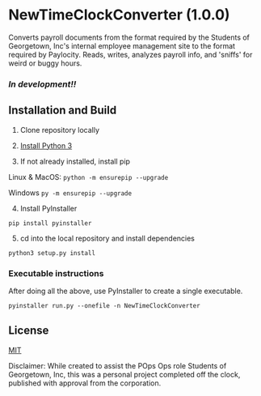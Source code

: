 # NewTimeClockConverter (1.0.0)

Converts payroll documents from the format required by the Students of Georgetown, Inc's internal employee management site to the format required by Paylocity. Reads, writes, analyzes payroll info, and 'sniffs' for weird or buggy hours.

### _In development!!_

## Installation and Build

1. Clone repository locally

2. [Install Python 3](https://www.python.org/downloads/)

3. If not already installed, install pip

Linux & MacOS: ```python -m ensurepip --upgrade```

Windows ```py -m ensurepip --upgrade```

4. Install PyInstaller

```pip install pyinstaller```

5. cd into the local repository and install dependencies

```python3 setup.py install```


### Executable instructions
After doing all the above, use PyInstaller to create a single executable. 

```pyinstaller run.py --onefile -n NewTimeClockConverter ```



## License
[MIT](https://choosealicense.com/licenses/mit/)

Disclaimer: While created to assist the POps Ops role Students of Georgetown, Inc, this was a personal project completed off the clock, published with approval from the corporation.

